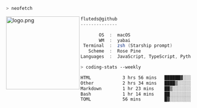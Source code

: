 ```zsh
> neofetch
```

<!--img align="left" src="https://github.com/fluteds.png" alt="logo.png" width="200"/>-->
<img align="left" src="https://external-content.duckduckgo.com/iu/?u=https%3A%2F%2F78.media.tumblr.com%2F975fca5f82161b190efdcaa05ffbd4ec%2Ftumblr_p6q6m9TJF01x3p3jmo1_500.png&f=1&nofb=1" alt="logo.png" width="200"/>

```csharp
fluteds@github
--------------

       OS  :  macOS
       WM  :  yabai
 Terminal  :  zsh (Starship prompt)  
   Scheme  :  Rose Pine  
Languages  :  JavaScript, TypeScript, Python, HTML, CSS  

```

```zsh
> coding-stats --weekly
```

<!--START_SECTION:waka-->

```txt
HTML            3 hrs 56 mins   ██████▓░░░░░░░░░░░░░░░░░░   26.81 %
Other           2 hrs 34 mins   ████▒░░░░░░░░░░░░░░░░░░░░   17.51 %
Markdown        1 hr 23 mins    ██▒░░░░░░░░░░░░░░░░░░░░░░   09.49 %
Bash            1 hr 14 mins    ██░░░░░░░░░░░░░░░░░░░░░░░   08.45 %
TOML            56 mins         █▓░░░░░░░░░░░░░░░░░░░░░░░   06.44 %
```

<!--END_SECTION:waka-->
